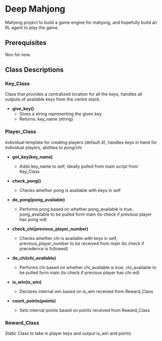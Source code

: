# Deep Mahjong
Mahjong project to build a game engine for mahjong, and hopefully build an RL agent to play the game.

## Prerequisites
Non for now.

## Class Descriptions

### Key_Class
Class that provides a centralized location for all the keys, handles all outputs of available keys from the centre stack.

- **give_key()**
    - Gives a string representing the given key.
    - Returns: key_name (string)

### Player_Class
Individual template for creating players (default 4), handles keys in hand for individual players, abilities to pong/chi

- **get_key(key_name)**
    - Adds key_name to self, ideally pulled from main script from Key_Class

- **check_pong()**
    - Checks whether pong is available with keys in self

- **do_pong(pong_available)**
    - Performs pong based on whether pong_available is true, pong_available to be pulled form main (to check if previous player has pong-ed)

- **check_chi(previous_player_number)**
    - Checks whether chi is available with keys in self, previous_player_number to be received from main (to check if precedence is followed)

- **do_chi(chi_available)**
    - Performs chi based on whether chi_available is true, chi_available to be pulled form main (to check if previous player has chi-ed)

- **is_win(is_win)**
    - Declares internal win based on is_win received from Reward_Class

- **count_points(points)**
    - Sets internal points based on points received from Reward_Class

### Reward_Class
Static Class to take in player keys and output is_win and points